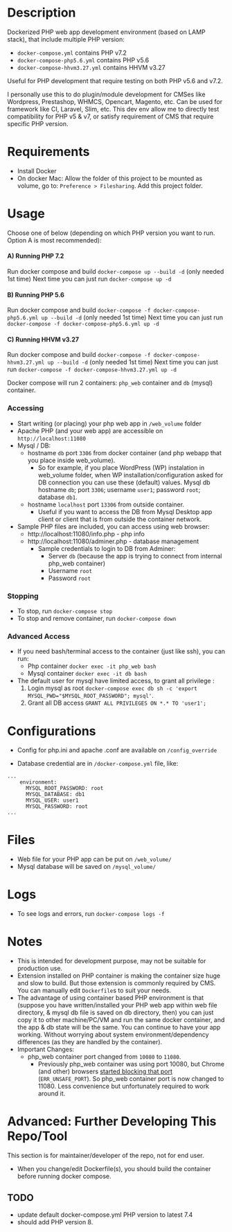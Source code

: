 # Description
Dockerized PHP web app development environment (based on LAMP stack), that include multiple PHP version:

- `docker-compose.yml` contains PHP v7.2
- `docker-compose-php5.6.yml` contains PHP v5.6
- `docker-compose-hhvm3.27.yml` contains HHVM v3.27

Useful for PHP development that require testing on both PHP v5.6 and v7.2.

I personally use this to do plugin/module development for CMSes like Wordpress, Prestashop, WHMCS, Opencart, Magento, etc. Can be used for framework like CI, Laravel, Slim, etc. This dev env allow me to directly test compatibility for PHP v5 & v7, or satisfy requirement of CMS that require specific PHP version.

# Requirements
- Install Docker
-  On docker Mac: Allow the folder of this project to be mounted as volume, go to: `Preference > Filesharing`. Add this project folder.

# Usage
Choose one of below (depending on which PHP version you want to run. Option A is most recommended):

#### A) Running PHP 7.2
Run docker compose and build `docker-compose up --build -d` (only needed 1st time)
Next time you can just run `docker-compose up -d`

#### B) Running PHP 5.6
Run docker compose and build `docker-compose -f docker-compose-php5.6.yml up --build -d` (only needed 1st time)
Next time you can just run `docker-compose -f docker-compose-php5.6.yml up -d`

#### C) Running HHVM v3.27
Run docker compose and build `docker-compose -f docker-compose-hhvm3.27.yml up --build -d` (only needed 1st time)
Next time you can just run `docker-compose -f docker-compose-hhvm3.27.yml up -d`

Docker compose will run 2 containers: `php_web` container and `db` (mysql) container.

### Accessing
- Start writing (or placing) your php web app in `/web_volume` folder
- Apache PHP (and your web app) are accessible on `http://localhost:11080`
- Mysql / DB:
  - hostname `db` port `3306` from docker container (and php webapp that you place inside web_volume).
    - So for example, if you place WordPress (WP) instalation in web_volume folder, when WP installation/configuration asked for DB connection you can use these (default) values. Mysql db hostname `db`; port `3306`; username `user1`; password `root`; database `db1`.
  - hostname `localhost` port `13306` from outside container.
    - Useful if you want to access the DB from Mysql Desktop app client or client that is from outside the container network.
- Sample PHP files are included, you can access using web browser:
  - http://localhost:11080/info.php - php info
  - http://localhost:11080/adminer.php - database management 
    - Sample credentials to login to DB from Adminer:
      - Server `db` (because the app is trying to connect from internal php_web container)
      - Username `root`
      - Password `root`

### Stopping
- To stop, run `docker-compose stop`
- To stop and remove container, run `docker-compose down`

### Advanced Access
- If you need bash/terminal access to the container (just like ssh), you can run:
  - Php container `docker exec -it php_web bash`
  - Mysql container `docker exec -it db bash` 
- The default user for mysql have limited access, to grant all privilege :
  1. Login mysql as root `docker-compose exec db sh -c 'export MYSQL_PWD="$MYSQL_ROOT_PASSWORD"; mysql'`.
  2. Grant all DB access `GRANT ALL PRIVILEGES ON *.* TO 'user1';`

# Configurations
- Config for php.ini and apache .conf are available on `/config_override`

- Database credential are in `/docker-compose.yml` file, like:
```
...
    environment:
      MYSQL_ROOT_PASSWORD: root
      MYSQL_DATABASE: db1
      MYSQL_USER: user1
      MYSQL_PASSWORD: root
...
```

# Files
- Web file for your PHP app can be put on `/web_volume/`
- Mysql database will be saved on `/mysql_volume/`

# Logs
- To see logs and errors, run `docker-compose logs -f`

# Notes
- This is intended for development purpose, may not be suitable for production use.
- Extension installed on PHP container is making the container size huge and slow to build. But those extension is commonly required by CMS. You can manually edit `Dockerfile`s to suit your needs.
- The advantage of using container based PHP environment is that (suppose you have written/installed your PHP web app within web file directory, & mysql db file is saved on db directory, then) you can just copy it to other machine/PC/VM and run the same docker container, and the app & db state will be the same. You can continue to have your app working. Without worrying about system environment/dependency differences (as they are handled by the container).
- Important Changes:
  - php_web container port changed from `10080` to `11080`.
    - Previously php_web container was using port 10080, but Chrome (and other) browsers [started blocking that port](https://chromestatus.com/feature/6510270304223232) (`ERR_UNSAFE_PORT`). So php_web container port is now changed to 11080. Less convenience but unfortunately required to work around it.

# Advanced: Further Developing This Repo/Tool
This section is for maintainer/developer of the repo, not for end user.
- When you change/edit Dockerfile(s), you should build the container before running docker compose.

## TODO
- update default docker-compose.yml PHP version to latest 7.4
- should add PHP version 8.
